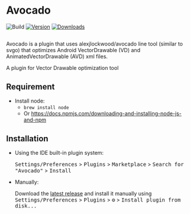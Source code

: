# Avocado

![Build](https://github.com/Drjacky/Avocado/workflows/Build/badge.svg)
[![Version](https://img.shields.io/jetbrains/plugin/v/23263-avocado.svg)](https://plugins.jetbrains.com/plugin/23263-avocado)
[![Downloads](https://img.shields.io/jetbrains/plugin/d/23263-avocado.svg)](https://plugins.jetbrains.com/plugin/23263-avocado)

## 
Avocado is a plugin that uses alexjlockwood/avocado line tool (similar to svgo) that optimizes Android VectorDrawable (VD) and AnimatedVectorDrawable (AVD) xml files.

<!-- Plugin description -->
A plugin for Vector Drawable optimization tool
 
<!-- Plugin description end -->

## Requirement
- Install node:
  - `brew install node`
  - Or https://docs.npmjs.com/downloading-and-installing-node-js-and-npm

## Installation

- Using the IDE built-in plugin system:
  
  <kbd>Settings/Preferences</kbd> > <kbd>Plugins</kbd> > <kbd>Marketplace</kbd> > <kbd>Search for "Avocado"</kbd> >
  <kbd>Install</kbd>
  
- Manually:

  Download the [latest release](https://github.com/Drjacky/Avocado/releases/latest) and install it manually using
  <kbd>Settings/Preferences</kbd> > <kbd>Plugins</kbd> > <kbd>⚙️</kbd> > <kbd>Install plugin from disk...</kbd>
